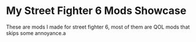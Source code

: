 # My Street Fighter 6 Mods Showcase

These are mods I made for street fighter 6, most of them are QOL mods that skips some annoyance.a